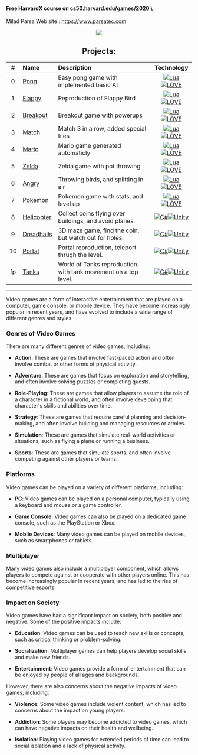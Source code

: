 

#### Free HarvardX course on [cs50.harvard.edu/games/2020][harvard_link] \


Milad Parsa
Web site : https://www.parsatec.com


<p align="center"><a href="https://www.parsatec.com">
  <img src="https://github.com/miladparsa/cs50G/blob/main/output-onlinepngtools.png" />

</a></p> 

<div align="center" markdown>

## Projects:
\# | Name | Description | Technology
:---: | :--- | :--- | :---:
0 | [Pong][pong_link] | Easy pong game with implemented basic AI | [![Lua][lua_img]![LÖVE][love_img]](#)
1 | [Flappy][flappy_link] | Reproduction of Flappy Bird | [![Lua][lua_img]![LÖVE][love_img]](#)
2 | [Breakout][breakout_link] | Breakout game with powerups | [![Lua][lua_img]![LÖVE][love_img]](#)
3 | [Match][match_link] | Match 3 in a row, added special tiles | [![Lua][lua_img]![LÖVE][love_img]](#)
4 | [Mario][mario_link] | Mario game generated automaticly | [![Lua][lua_img]![LÖVE][love_img]](#)
5 | [Zelda][zelda_link] | Zelda game with pot throwing | [![Lua][lua_img]![LÖVE][love_img]](#)
6 | [Angry][angry_link] | Throwing birds, and splitting in air | [![Lua][lua_img]![LÖVE][love_img]](#)
7 | [Pokemon][pokemon_link] | Pokemon game with stats, and level up | [![Lua][lua_img]![LÖVE][love_img]](#)
8 | [Helicopter][helicopter_link] | Collect coins flying over buildings, and avoid planes. | [![C#][csharp_img]![Unity][unity_img]](#)
9 | [Dreadhalls][dreadhalls_link] | 3D maze game, find the coin, but watch out for holes. | [![C#][csharp_img]![Unity][unity_img]](#)
10 | [Portal][portal_link] | Portal reproduction, teleport thrugh the level. | [![C#][csharp_img]![Unity][unity_img]](#)
fp | [Tanks][fp_link] | World of Tanks reproduction with tank movement on a top level. | [![C#][csharp_img]![Unity][unity_img]](#)
</div>

---
  


<!-- Links -->

[harvard_link]:     https://cs50.harvard.edu/games/2018


[pong_link]:        proj-00-pong
[flappy_link]:      proj-01-flappy
[breakout_link]:    proj-02-breakout
[match_link]:       proj-03-match
[mario_link]:       proj-04-mario
[zelda_link]:       proj-05-zelda
[angry_link]:       proj-06-angry
[pokemon_link]:     proj-07-pokemon
[helicopter_link]:  proj-08-helicopter
[dreadhalls_link]:  proj-09-dreadhalls
[portal_link]:      proj-10-portal
[fp_link]:          proj-fp-tanks

[lua_img]:          https://github.com/miladparsa/cs50G/blob/main/lua%20(1).png
[love_img]:         https://github.com/miladparsa/cs50G/blob/love.png
[csharp_img]:       https://github.com/miladparsa/cs50G/blob/main/csharp.png
[unity_img]:        https://github.com/miladparsa/cs50G/blob/main/unity.png

Video games are a form of interactive entertainment that are played on a computer, game console, or mobile device. They have become increasingly popular in recent years, and have evolved to include a wide range of different genres and styles.

### Genres of Video Games
There are many different genres of video games, including:

- **Action**: These are games that involve fast-paced action and often involve combat or other forms of physical activity.

- **Adventure**: These are games that focus on exploration and storytelling, and often involve solving puzzles or completing quests.

- **Role-Playing**: These are games that allow players to assume the role of a character in a fictional world, and often involve developing that character's skills and abilities over time.

- **Strategy**: These are games that require careful planning and decision-making, and often involve building and managing resources or armies.

- **Simulation**: These are games that simulate real-world activities or situations, such as flying a plane or running a business.

- **Sports**: These are games that simulate sports, and often involve competing against other players or teams.

### Platforms
Video games can be played on a variety of different platforms, including:

- **PC**: Video games can be played on a personal computer, typically using a keyboard and mouse or a game controller.

- **Game Console**: Video games can also be played on a dedicated game console, such as the PlayStation or Xbox.

- **Mobile Devices**: Many video games can be played on mobile devices, such as smartphones or tablets.

### Multiplayer
Many video games also include a multiplayer component, which allows players to compete against or cooperate with other players online. This has become increasingly popular in recent years, and has led to the rise of competitive esports.

### Impact on Society
Video games have had a significant impact on society, both positive and negative. Some of the positive impacts include:

- **Education**: Video games can be used to teach new skills or concepts, such as critical thinking or problem-solving.

- **Socialization**: Multiplayer games can help players develop social skills and make new friends.

- **Entertainment**: Video games provide a form of entertainment that can be enjoyed by people of all ages and backgrounds.

However, there are also concerns about the negative impacts of video games, including:

- **Violence**: Some video games include violent content, which has led to concerns about the impact on young players.

- **Addiction**: Some players may become addicted to video games, which can have negative impacts on their health and wellbeing.

- **Isolation**: Playing video games for extended periods of time can lead to social isolation and a lack of physical activity.
